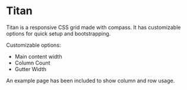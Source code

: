 Titan
=========

Titan is a responsive CSS grid made with compass. It has customizable options for quick setup and bootstrapping.

Customizable options:

  - Main content width
  - Column Count
  - Gutter Width

An example page has been included to show column and row usage.
